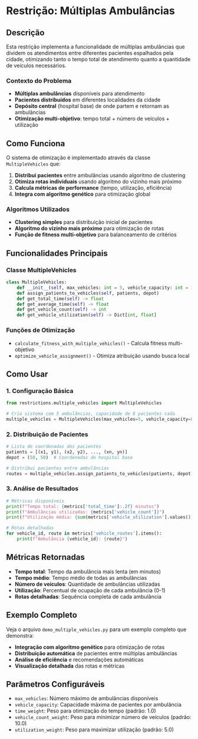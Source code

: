 # Restrição: Múltiplas Ambulâncias 

## Descrição
Esta restrição implementa a funcionalidade de múltiplas ambulâncias que dividem os atendimentos entre diferentes pacientes espalhados pela cidade, otimizando tanto o tempo total de atendimento quanto a quantidade de veículos necessários.

### Contexto do Problema
- **Múltiplas ambulâncias** disponíveis para atendimento
- **Pacientes distribuídos** em diferentes localidades da cidade
- **Depósito central** (hospital base) de onde partem e retornam as ambulâncias
- **Otimização multi-objetivo**: tempo total + número de veículos + utilização

## Como Funciona

O sistema de otimização é implementado através da classe `MultipleVehicles` que:

1. **Distribui pacientes** entre ambulâncias usando algoritmo de clustering
2. **Otimiza rotas individuais** usando algoritmo do vizinho mais próximo
3. **Calcula métricas de performance** (tempo, utilização, eficiência)
4. **Integra com algoritmo genético** para otimização global

### Algoritmos Utilizados
- **Clustering simples** para distribuição inicial de pacientes
- **Algoritmo do vizinho mais próximo** para otimização de rotas
- **Função de fitness multi-objetivo** para balanceamento de critérios

## Funcionalidades Principais

### Classe MultipleVehicles
```python
class MultipleVehicles:
    def __init__(self, max_vehicles: int = 5, vehicle_capacity: int = 10)
    def assign_patients_to_vehicles(self, patients, depot)
    def get_total_time(self) -> float
    def get_average_time(self) -> float
    def get_vehicle_count(self) -> int
    def get_vehicle_utilization(self) -> Dict[int, float]
```

### Funções de Otimização
- `calculate_fitness_with_multiple_vehicles()` - Calcula fitness multi-objetivo
- `optimize_vehicle_assignment()` - Otimiza atribuição usando busca local

## Como Usar

### 1. Configuração Básica
```python
from restrictions.multiple_vehicles import MultipleVehicles

# Cria sistema com 5 ambulâncias, capacidade de 8 pacientes cada
multiple_vehicles = MultipleVehicles(max_vehicles=5, vehicle_capacity=8)
```

### 2. Distribuição de Pacientes
```python
# Lista de coordenadas dos pacientes
patients = [(x1, y1), (x2, y2), ..., (xn, yn)]
depot = (50, 50)  # Coordenadas do hospital base

# Distribui pacientes entre ambulâncias
routes = multiple_vehicles.assign_patients_to_vehicles(patients, depot)
```

### 3. Análise de Resultados
```python
# Métricas disponíveis
print(f"Tempo total: {metrics['total_time']:.2f} minutos")
print(f"Ambulâncias utilizadas: {metrics['vehicle_count']}")
print(f"Utilização média: {sum(metrics['vehicle_utilization'].values()) / metrics['vehicle_count']:.1%}")

# Rotas detalhadas
for vehicle_id, route in metrics['vehicle_routes'].items():
    print(f"Ambulância {vehicle_id}: {route}")
```

## Métricas Retornadas

- **Tempo total**: Tempo da ambulância mais lenta (em minutos)
- **Tempo médio**: Tempo médio de todas as ambulâncias
- **Número de veículos**: Quantidade de ambulâncias utilizadas
- **Utilização**: Percentual de ocupação de cada ambulância (0-1)
- **Rotas detalhadas**: Sequência completa de cada ambulância

## Exemplo Completo

Veja o arquivo `demo_multiple_vehicles.py` para um exemplo completo que demonstra:
- **Integração com algoritmo genético** para otimização de rotas
- **Distribuição automática** de pacientes entre múltiplas ambulâncias
- **Análise de eficiência** e recomendações automáticas
- **Visualização detalhada** das rotas e métricas

## Parâmetros Configuráveis

- `max_vehicles`: Número máximo de ambulâncias disponíveis
- `vehicle_capacity`: Capacidade máxima de pacientes por ambulância
- `time_weight`: Peso para otimização do tempo (padrão: 1.0)
- `vehicle_count_weight`: Peso para minimizar número de veículos (padrão: 10.0)
- `utilization_weight`: Peso para maximizar utilização (padrão: 5.0)

